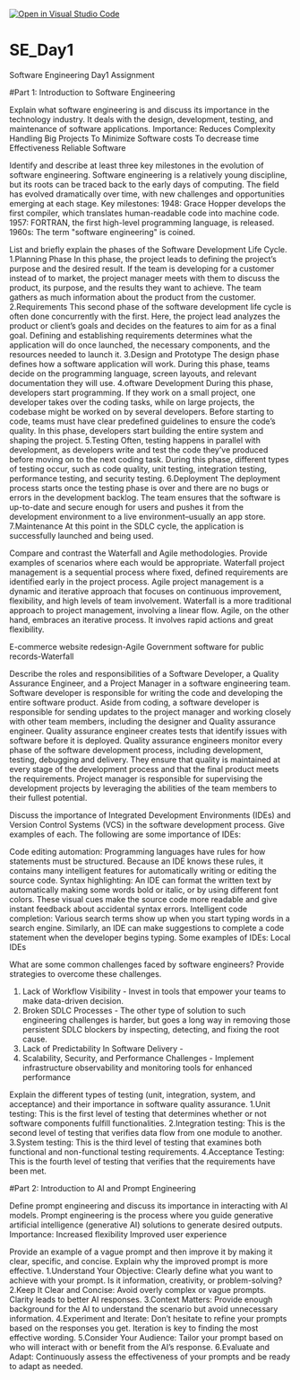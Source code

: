 [![Open in Visual Studio Code](https://classroom.github.com/assets/open-in-vscode-2e0aaae1b6195c2367325f4f02e2d04e9abb55f0b24a779b69b11b9e10269abc.svg)](https://classroom.github.com/online_ide?assignment_repo_id=15588164&assignment_repo_type=AssignmentRepo)
# SE_Day1
Software Engineering Day1 Assignment

#Part 1: Introduction to Software Engineering

Explain what software engineering is and discuss its importance in the technology industry.
It deals with the design, development, testing, and maintenance of software applications.
Importance:
Reduces Complexity
Handling Big Projects
To Minimize Software costs
To decrease time
Effectiveness
Reliable Software

Identify and describe at least three key milestones in the evolution of software engineering.
Software engineering is a relatively young discipline, but its roots can be traced back to the early days of computing. The field has evolved dramatically over time, with new challenges and opportunities emerging at each stage.
Key milestones:
1948: Grace Hopper develops the first compiler, which translates human-readable code into machine code.
1957: FORTRAN, the first high-level programming language, is released.
1960s: The term "software engineering" is coined.

List and briefly explain the phases of the Software Development Life Cycle.
1.Planning Phase
In this phase, the project leads to defining the project’s purpose and the desired result. If the team is developing for a customer instead of to market, the project manager meets with them to discuss the product, its purpose, and the results they want to achieve. The team gathers as much information about the product from the customer.
2.Requirements
This second phase of the software development life cycle is often done concurrently with the first. Here, the project lead analyzes the product or client’s goals and decides on the features to aim for as a final goal. Defining and establishing requirements determines what the application will do once launched, the necessary components, and the resources needed to launch it. 
3.Design and Prototype
The design phase defines how a software application will work. During this phase, teams decide on the programming language, screen layouts, and relevant documentation they will use.
4.oftware Development 
During this phase, developers start programming. If they work on a small project, one developer takes over the coding tasks, while on large projects, the codebase might be worked on by several developers. Before starting to code, teams must have clear predefined guidelines to ensure the code’s quality. In this phase, developers start building the entire system and shaping the project.
5.Testing 
Often, testing happens in parallel with development, as developers write and test the code they’ve produced before moving on to the next coding task. During this phase, different types of testing occur, such as code quality, unit testing, integration testing, performance testing, and security testing. 
6.Deployment
The deployment process starts once the testing phase is over and there are no bugs or errors in the development backlog. The team ensures that the software is up-to-date and secure enough for users and pushes it from the development environment to a live environment–usually an app store.
7.Maintenance
At this point in the SDLC cycle, the application is successfully launched and being used. 

Compare and contrast the Waterfall and Agile methodologies. Provide examples of scenarios where each would be appropriate.
Waterfall project management is a sequential process where fixed, defined requirements are identified early in the project process.
Agile project management is a dynamic and iterative approach that focuses on continuous improvement, flexibility, and high levels of team involvement.
Waterfall is a more traditional approach to project management, involving a linear flow.
Agile, on the other hand, embraces an iterative process. It involves rapid actions and great flexibility.

E-commerce website redesign-Agile
Government software for public records-Waterfall

Describe the roles and responsibilities of a Software Developer, a Quality Assurance Engineer, and a Project Manager in a software engineering team.
Software developer is responsible for writing the code and developing the entire software product. Aside from coding, a software developer is responsible for sending updates to the project manager and working closely with other team members, including the designer and Quality assurance engineer. 
Quality assurance engineer creates tests that identify issues with software before it is deployed. Quality assurance engineers monitor every phase of the software development process, including development, testing, debugging and delivery. They ensure that quality is maintained at every stage of the development process and that the final product meets the requirements.
Project manager is responsible for supervising the development projects by leveraging the abilities of the team members to their fullest potential. 

Discuss the importance of Integrated Development Environments (IDEs) and Version Control Systems (VCS) in the software development process. Give examples of each.
The following are some importance of IDEs:

Code editing automation:
Programming languages have rules for how statements must be structured. Because an IDE knows these rules, it contains many intelligent features for automatically writing or editing the source code.
Syntax highlighting:
An IDE can format the written text by automatically making some words bold or italic, or by using different font colors. These visual cues make the source code more readable and give instant feedback about accidental syntax errors.
Intelligent code completion:
Various search terms show up when you start typing words in a search engine. Similarly, an IDE can make suggestions to complete a code statement when the developer begins typing.
Some examples of IDEs: Local IDEs

What are some common challenges faced by software engineers? Provide strategies to overcome these challenges.
1. Lack of Workflow Visibility - Invest in tools that empower your teams to make data-driven decision.
2. Broken SDLC Processes - The other type of solution to such engineering challenges is harder, but goes a long way in removing those persistent SDLC blockers by inspecting, detecting, and fixing the root cause. 
3. Lack of Predictability In Software Delivery - 
4. Scalability, Security, and Performance Challenges - Implement infrastructure observability and monitoring tools for enhanced performance

Explain the different types of testing (unit, integration, system, and acceptance) and their importance in software quality assurance.
1.Unit testing: This is the first level of testing that determines whether or not software components fulfill functionalities.
2.Integration testing: This is the second level of testing that verifies data flow from one module to another.
3.System testing: This is the third level of testing that examines both functional and non-functional testing requirements.
4.Acceptance Testing: This is the fourth level of testing that verifies that the requirements have been met.

#Part 2: Introduction to AI and Prompt Engineering


Define prompt engineering and discuss its importance in interacting with AI models.
Prompt engineering is the process where you guide generative artificial intelligence (generative AI) solutions to generate desired outputs.
Importance:
Increased flexibility
Improved user experience

Provide an example of a vague prompt and then improve it by making it clear, specific, and concise. Explain why the improved prompt is more effective.
1.Understand Your Objective: Clearly define what you want to achieve with your prompt. Is it information, creativity, or problem-solving?
2.Keep It Clear and Concise: Avoid overly complex or vague prompts. Clarity leads to better AI responses.
3.Context Matters: Provide enough background for the AI to understand the scenario but avoid unnecessary information.
4.Experiment and Iterate: Don’t hesitate to refine your prompts based on the responses you get. Iteration is key to finding the most effective wording.
5.Consider Your Audience: Tailor your prompt based on who will interact with or benefit from the AI’s response.
6.Evaluate and Adapt: Continuously assess the effectiveness of your prompts and be ready to adapt as needed.


